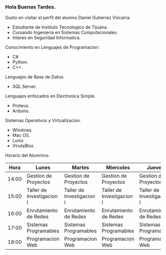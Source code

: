 ### Hola Buenas Tardes.

Gusto en visitar el perfil del alumno Daniel Gutierrez Vizcarra.

- Estudiante de Instituto Tecnologico de Tijuana.
- Cursando Ingenieria en Sistemas Computacionales.
- Interes en Seguridad Informatica.

Conocimiento en Lenguajes de Programacion:

- C#. 
- Python.
- C++.

Lenguajes de Base de Datos.

- SQL Server.

Lenguajes enfocados en Electronica Simple. 

- Proteus.
- Arduino.

Sistemas Operativos y Virtualizacion.

- Windows.
- Mac OS.
- Lunix 
- VirutalBox.

Horario del Alummno.

| Hora  | Lunes                      | Martes                     | Miercoles                  | Jueves                     | Viernes                    |
|-------|----------------------------|----------------------------|----------------------------|----------------------------|----------------------------|
| 14:00 | Gestion de Proyectos       | Gestion de Proyectos       | Gestion de Proyectos       | Gestion de Proyectos       | Gestion de Proyectos       |
| 15:00 | Taller de Investigacion I  | Taller de Investigacion I  | Taller de Investigacion I  | Taller de Investigacion I  | Gestion de Proyectos       |
| 16:00 | Enrutamiento de Redes      | Enrutamiento de Redes      | Enrutamiento de Redes      | Enrutamiento de Redes      | Enrutamiento de Redes      |
| 17:00 | Sistemas Programables      | Sistemas Programables      | Sistemas Programables      | Sistemas Programables      |                            |
| 18:00 | Programacion Web           | Programacion Web           | Programacion Web           | Programacion Web           | Programacion Web           |
